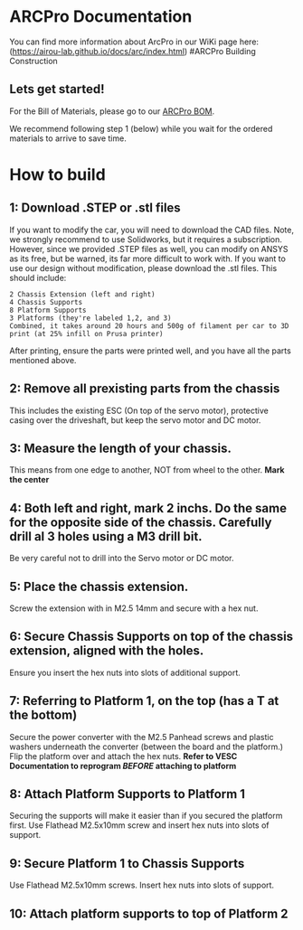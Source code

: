
# ARCPro Documentation

You can find more information about ArcPro in our WiKi page here:
(https://airou-lab.github.io/docs/arc/index.html)
#ARCPro Building Construction

## Lets get started! 
For the Bill of Materials, please go to our [ARCPro BOM](https://docs.google.com/spreadsheets/d/1xc6m2KjmdyQvV1nY1KGfAFUgrYJwhJbU0oIUqCPX6PE/edit?usp=sharing).

We recommend following step 1 (below) while you wait for the ordered materials to arrive to save time. 

# How to build

## 1: Download .STEP or .stl files
If you want to modify the car, you will need to download the CAD files. Note, we strongly recommend to use Solidworks, but it requires a subscription. However, since we provided .STEP files as well, you can modify on ANSYS as its free, but be warned, its far more difficult to work with. If you want to use our design without modification, please download the .stl files. This should include:
```
2 Chassis Extension (left and right)
4 Chassis Supports
8 Platform Supports
3 Platforms (they're labeled 1,2, and 3)
Combined, it takes around 20 hours and 500g of filament per car to 3D print (at 25% infill on Prusa printer)
```
After printing, ensure the parts were printed well, and you have all the parts mentioned above.

## 2: Remove all prexisting parts from the chassis
This includes the existing ESC (On top of the servo motor), protective casing over the driveshaft, but keep the servo motor and DC motor.

## 3: Measure the length of your chassis. 
This means from one edge to another, NOT from wheel to the other. **Mark the center**

## 4: Both left and right, mark 2 inchs. Do the same for the opposite side of the chassis. Carefully drill al 3 holes using a M3 drill bit. 
Be very careful not to drill into the Servo motor or DC motor.

## 5: Place the chassis extension. 
Screw the extension with in M2.5 14mm and secure with a hex nut. 

## 6: Secure Chassis Supports on top of the chassis extension, aligned with the holes. 
Ensure you insert the hex nuts into slots of additional support.

## 7: Referring to Platform 1, on the top (has a T at the bottom)
Secure the power converter with the M2.5 Panhead screws and plastic washers underneath the converter (between the board and the platform.) Flip the platform over and attach the hex nuts.
**Refer to VESC Documentation to reprogram _BEFORE_ attaching to platform**

## 8: Attach Platform Supports to Platform 1
Securing the supports will make it easier than if you secured the platform first. Use Flathead M2.5x10mm screw and insert hex nuts into slots of support.

## 9: Secure Platform 1 to Chassis Supports
Use Flathead M2.5x10mm screws. Insert hex nuts into slots of support.

## 10: Attach platform supports to top of Platform 2 
